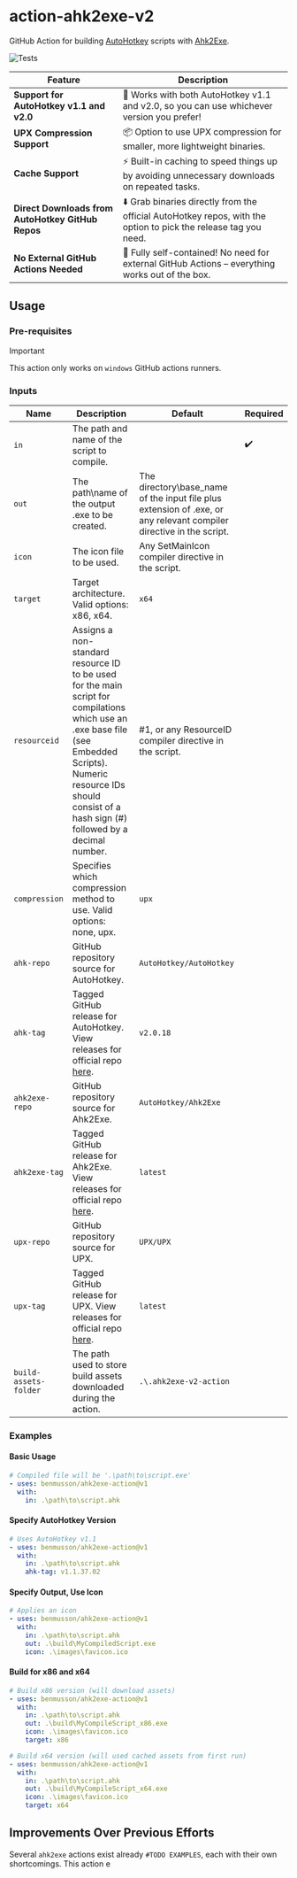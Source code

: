 # action-ahk2exe-v2
GitHub Action for building [AutoHotkey] scripts with [Ahk2Exe].

![Tests](https://img.shields.io/github/actions/workflow/status/benmusson/ahk2exe-action/test.yml?label=tests)

| **Feature** | **Description** |
| - | - |
| **Support for AutoHotkey v1.1 and v2.0**          | 🎉 Works with both AutoHotkey v1.1 and v2.0, so you can use whichever version you prefer!                         |
| **UPX Compression Support**                       | 📦 Option to use UPX compression for smaller, more lightweight binaries.                                          |
| **Cache Support**                                 | ⚡ Built-in caching to speed things up by avoiding unnecessary downloads on repeated tasks.                       |
| **Direct Downloads from AutoHotkey GitHub Repos** | ⬇️ Grab binaries directly from the official AutoHotkey repos, with the option to pick the release tag you need.   |
| **No External GitHub Actions Needed**             | 🚀 Fully self-contained! No need for external GitHub Actions – everything works out of the box.                   |


## Usage

### Pre-requisites

> [!IMPORTANT]  
> This action only works on `windows` GitHub actions runners.

### Inputs

| Name | Description | Default | Required |
|-|-|-|-|
|`in`| The path and name of the script to compile. | | ✔️
|`out`| The path\name of the output .exe to be created. | The directory\base_name of the input file plus extension of .exe, or any relevant compiler directive in the script. |
|`icon`| The icon file to be used. | Any SetMainIcon compiler directive in the script. |
|`target`| Target architecture. Valid options: x86, x64. | `x64` |
|`resourceid`| Assigns a non-standard resource ID to be used for the main script for compilations which use an .exe base file (see Embedded Scripts). Numeric resource IDs should consist of a hash sign (#) followed by a decimal number. | #1, or any ResourceID compiler directive in the script. |
|`compression`| Specifies which compression method to use. Valid options: none, upx. | `upx` |
|`ahk-repo`| GitHub repository source for AutoHotkey. | `AutoHotkey/AutoHotkey` |
|`ahk-tag`| Tagged GitHub release for AutoHotkey. View releases for official repo [here](https://github.com/AutoHotkey/AutoHotkey/releases). | `v2.0.18` |
|`ahk2exe-repo`| GitHub repository source for Ahk2Exe. | `AutoHotkey/Ahk2Exe` |
|`ahk2exe-tag`| Tagged GitHub release for Ahk2Exe. View releases for official repo [here](https://github.com/AutoHotkey/Ahk2Exe/releases). | `latest` |
|`upx-repo`| GitHub repository source for UPX. | `UPX/UPX` |
|`upx-tag`| Tagged GitHub release for UPX. View releases for official repo [here](https://github.com/UPX/UPX/releases).| `latest` |
|`build-assets-folder`| The path used to store build assets downloaded during the action. | `.\.ahk2exe-v2-action` |

### Examples

#### Basic Usage
```yaml
# Compiled file will be '.\path\to\script.exe'
- uses: benmusson/ahk2exe-action@v1
  with:
    in: .\path\to\script.ahk
```

#### Specify AutoHotkey Version
```yaml
# Uses AutoHotkey v1.1
- uses: benmusson/ahk2exe-action@v1
  with:
    in: .\path\to\script.ahk
    ahk-tag: v1.1.37.02
```

#### Specify Output, Use Icon
```yaml
# Applies an icon
- uses: benmusson/ahk2exe-action@v1
  with:
    in: .\path\to\script.ahk
    out: .\build\MyCompiledScript.exe
    icon: .\images\favicon.ico
```

#### Build for x86 and x64
```yaml
# Build x86 version (will download assets)
- uses: benmusson/ahk2exe-action@v1
  with:
    in: .\path\to\script.ahk
    out: .\build\MyCompileScript_x86.exe
    icon: .\images\favicon.ico
    target: x86

# Build x64 version (will used cached assets from first run)
- uses: benmusson/ahk2exe-action@v1
  with:
    in: .\path\to\script.ahk
    out: .\build\MyCompileScript_x64.exe
    icon: .\images\favicon.ico
    target: x64
```


## Improvements Over Previous Efforts
Several `ahk2exe` actions exist already `#TODO EXAMPLES`, each with their own shortcomings.
This action e

[action-ahk2exe]: https://github.com/benmusson/action-ahk2exe
[AutoHotkey]: https://github.com/AutoHotkey/AutoHotkey
[Ahk2Exe]: https://github.com/AutoHotkey/Ahk2Exe